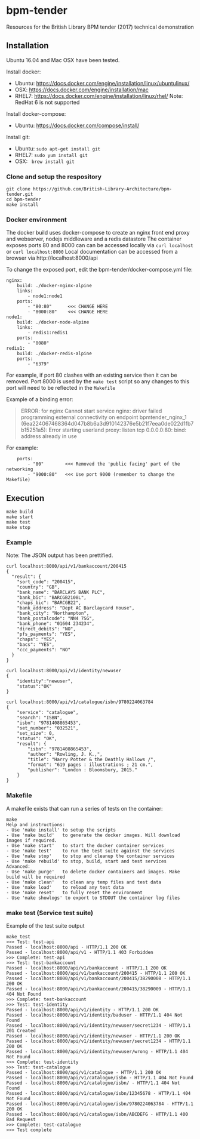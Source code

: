 # bpm-tender
Resources for the British Library BPM tender (2017) technical demonstration

## Installation
Ubuntu 16.04 and Mac OSX have been tested.

Install docker:

* Ubuntu: https://docs.docker.com/engine/installation/linux/ubuntulinux/
* OSX: https://docs.docker.com/engine/installation/mac
* RHEL7: https://docs.docker.com/engine/installation/linux/rhel/
Note: RedHat 6 is not supported

Install docker-compose:
* Ubuntu: https://docs.docker.com/compose/install/

Install git:
* Ubuntu: `sudo apt-get install git`
* RHEL7: `sudo yum install git`
* OSX: ` brew install git`

### Clone and setup the respository
```
git clone https://github.com/British-Library-Architecture/bpm-tender.git
cd bpm-tender
make install
```  

### Docker environment
The docker build uses docker-compose to create an nginx front end proxy and webserver, nodejs middleware and a redis datastore
The container exposes ports 80 and 8000 can can be accessed locally via `curl localhost` or `curl localhost:8000`
Local documentation can be accessed from a browser via http://localhost:8000/api

To change the exposed port, edit the bpm-tender/docker-compose.yml file:
```
nginx:
    build: ./docker-nginx-alpine
    links:
        - node1:node1
    ports:
        - "80:80"      <<< CHANGE HERE
        - "8000:80"    <<< CHANGE HERE
node1:
    build: ./docker-node-alpine
    links:
        - redis1:redis1
    ports:
        - "8080"
redis1:
    build: ./docker-redis-alpine
    ports:
        - "6379"
```

For example, if port 80 clashes with an existing service then it can be removed. Port 8000 is used by the `make test` script so any changes to this port will need to be reflected in the `Makefile`

Example of a binding error:
> ERROR: for nginx  Cannot start service nginx: driver failed programming external connectivity on endpoint bpmtender_nginx_1 (6ea224067468364d047b8b6a3d910142376e5b21f7eea0de022d1fb7b15251a5): Error starting userland proxy: listen tcp 0.0.0.0:80: bind: address already in use


For example:
```
    ports:
        - "80"        <<< Removed the 'public facing' part of the networking
        - "9000:80"   <<< Use port 9000 (remember to change the Makefile)
```

## Execution
```
make build
make start
make test
make stop
```

### Example 
Note: The JSON output has been prettified.
```
curl localhost:8000/api/v1/bankaccount/200415
{
  "result": {
    "sort_code": "200415",
    "country": "GB",
    "bank_name": "BARCLAYS BANK PLC",
    "bank_bic": "BARCGB2108L",
    "chaps_bic": "BARCGB22",
    "bank_address": "Dept AC Barclaycard House",
    "bank_city": "Northampton",
    "bank_postalcode": "NN4 7SG",
    "bank_phone": "01604 234234",
    "direct_debits": "NO",
    "pfs_payments": "YES",
    "chaps": "YES",
    "bacs": "YES",
    "ccc_payments": "NO"
  }
}

curl localhost:8000/api/v1/identity/newuser
{
    "identity":"newuser",
    "status":"OK"
}

curl localhost:8000/api/v1/catalogue/isbn/9780224063784
{
    "service": "catalogue",
    "search": "ISBN",
    "isbn": "9781408865453",
    "set_number": "032521",
    "set_size": 0,
    "status": "OK",
    "result": {
        "isbn": "9781408865453",
        "author": "Rowling, J. K.,",
        "title": "Harry Potter & the Deathly Hallows /",
        "format": "619 pages : illustrations ; 21 cm.",
        "publisher": "London : Bloomsbury, 2015."
    }
}
```

### Makefile
A makefile exists that can run a series of tests on the container:
```
make
Help and instructions:
- Use 'make install' to setup the scripts
- Use 'make build'   to generate the docker images. Will download images if required.
- Use 'make start'   to start the docker container services
- Use 'make test'    to run the test suite against the services
- Use 'make stop'    to stop and cleanup the container services
- Use 'make rebuild' to stop, build, start and test services
Advanced:
- Use 'make purge'   to delete docker containers and images. Make build will be required
- Use 'make clean'   to clean any temp files and test data
- Use 'make load'    to reload any test data
- Use 'make reset'   to fully reset the environment
- Use 'make showlogs' to export to STDOUT the container log files
```

### make test (Service test suite)
Example of the test suite output
```
make test
>>> Test: test-api
Passed - localhost:8000/api - HTTP/1.1 200 OK
Passed - localhost:8000/api/v1 - HTTP/1.1 403 Forbidden
>>> Complete: test-api
>>> Test: test-bankaccount
Passed - localhost:8000/api/v1/bankaccount - HTTP/1.1 200 OK
Passed - localhost:8000/api/v1/bankaccount/200415 - HTTP/1.1 200 OK
Passed - localhost:8000/api/v1/bankaccount/200415/38290008 - HTTP/1.1 200 OK
Passed - localhost:8000/api/v1/bankaccount/200415/38290009 - HTTP/1.1 404 Not Found
>>> Complete: test-bankaccount
>>> Test: test-identity
Passed - localhost:8000/api/v1/identity - HTTP/1.1 200 OK
Passed - localhost:8000/api/v1/identity/baduser - HTTP/1.1 404 Not Found
Passed - localhost:8000/api/v1/identity/newuser/secret1234 - HTTP/1.1 201 Created
Passed - localhost:8000/api/v1/identity/newuser - HTTP/1.1 200 OK
Passed - localhost:8000/api/v1/identity/newuser/secret1234 - HTTP/1.1 200 OK
Passed - localhost:8000/api/v1/identity/newuser/wrong - HTTP/1.1 404 Not Found
>>> Complete: test-identity
>>> Test: test-catalogue
Passed - localhost:8000/api/v1/catalogue - HTTP/1.1 200 OK
Passed - localhost:8000/api/v1/catalogue/isbn - HTTP/1.1 404 Not Found
Passed - localhost:8000/api/v1/catalogue/isbn/ - HTTP/1.1 404 Not Found
Passed - localhost:8000/api/v1/catalogue/isbn/12345678 - HTTP/1.1 404 Not Found
Passed - localhost:8000/api/v1/catalogue/isbn/9780224063784 - HTTP/1.1 200 OK
Passed - localhost:8000/api/v1/catalogue/isbn/ABCDEFG - HTTP/1.1 400 Bad Request
>>> Complete: test-catalogue
>>> Test complete
```
